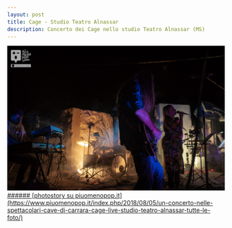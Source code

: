```yaml
---
layout: post
title: Cage - Studio Teatro Alnassar
description: Concerto dei Cage nello studio Teatro Alnassar (MS)
---
```




<a href="https://www.piuomenopop.it/index.php/2018/08/05/un-concerto-nelle-spettacolari-cave-di-carrara-cage-live-studio-teatro-alnassar-tutte-le-foto/" >
<img alt="cage-alnassar-landing" src="/assets/media/images/posts/cage-alnassar.jpg" class="posts-main-img">
###### [photostory su piuomenopop.it](https://www.piuomenopop.it/index.php/2018/08/05/un-concerto-nelle-spettacolari-cave-di-carrara-cage-live-studio-teatro-alnassar-tutte-le-foto/)
